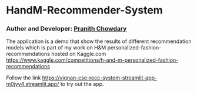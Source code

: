 # HandM-Recommender-System

### Author and Developer: [Pranith Chowdary](https://github.com/PranithChowdary)

The application is a demo that show the results of different recommendation models which is part of my work on H&M personalized-fashion-recommendations hosted on Kaggle.com
https://www.kaggle.com/competitions/h-and-m-personalized-fashion-recommendations<br>

Follow the link https://vignan-cse-recc-system-streamlit-app-m0jyy4.streamlit.app/ to try out the app.

